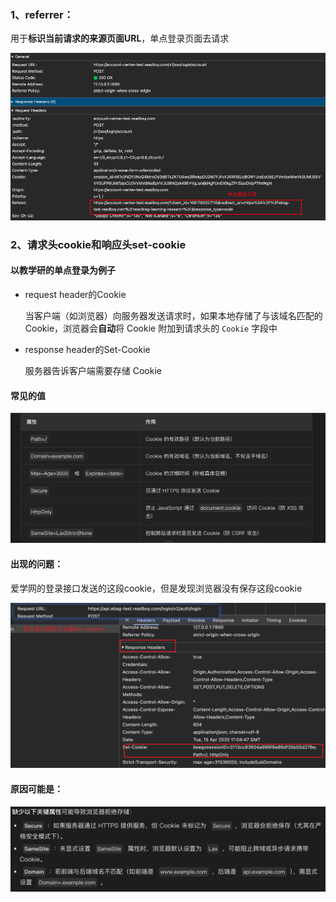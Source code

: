 ### 1、referrer：

用于**标识当前请求的来源页面URL**，单点登录页面去请求

![image-20250415142955001](../../images/image-20250415142955001.png)

### 2、请求头cookie和响应头set-cookie

#### 以教学研的单点登录为例子

- request header的Cookie

  当客户端（如浏览器）向服务器发送请求时，如果本地存储了与该域名匹配的 Cookie，浏览器会**自动**将 Cookie 附加到请求头的 `Cookie` 字段中

- response header的Set-Cookie

  服务器告诉客户端需要存储 Cookie

#### 常见的值

![image-20250415185743627](../../images/image-20250415185743627.png)

#### 出现的问题：

爱学网的登录接口发送的这段cookie，但是发现浏览器没有保存这段cookie

<img src="../../images/image-20250415190605622.png" alt="image-20250415190605622" style="zoom:50%;" />

#### 原因可能是：

![image-20250415203750675](../../images/image-20250415203750675.png)